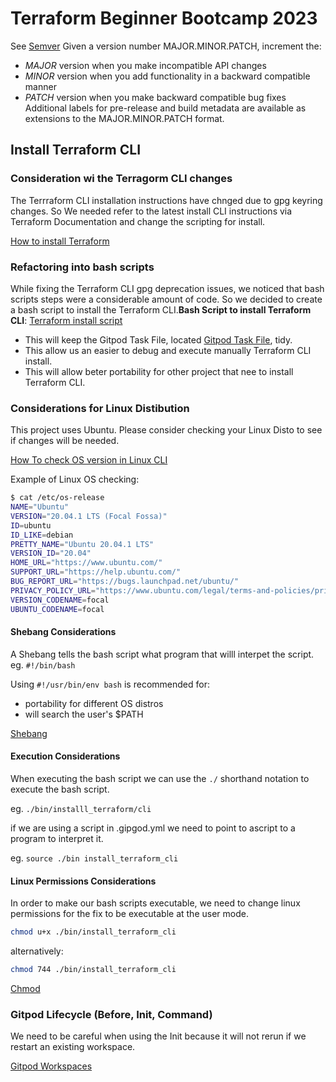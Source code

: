 # Terraform Beginner Bootcamp 2023

See [Semver](https://semver.org)
Given a version number MAJOR.MINOR.PATCH, increment the:

- *MAJOR* version when you make incompatible API changes
- *MINOR* version when you add functionality in a backward compatible manner
- *PATCH* version when you make backward compatible bug fixes
Additional labels for pre-release and build metadata are available as extensions to the MAJOR.MINOR.PATCH format.

## Install Terraform CLI
  
### Consideration wi the Terragorm CLI changes

The Terrraform CLI installation instructions have chnged due to gpg keyring changes.  So We needed refer to the latest install CLI instructions via Terraform Documentation and change the scripting for install.

[How to install Terraform](https://developer.hashicorp.com/terraform/tutorials/aws-get-started/install-cli)

### Refactoring into bash scripts

While fixing the Terraform CLI gpg deprecation issues, we noticed that bash scripts steps were a considerable amount of code. So we decided to create a bash script to install the Terraform CLI.**Bash Script to install Terraform CLI**: [Terraform install script](./bin/install_terraform_cli.sh)

- This will keep the Gitpod Task File, located [Gitpod Task File](.gitpod.yml), tidy.
- This allow us an easier to debug and execute manually Terraform CLI install.
- This will allow beter portability for other project that nee to install Terraform CLI.

### Considerations for Linux Distibution

This project uses Ubuntu. Please consider checking your Linux Disto to see if changes will be needed.

[How To check OS version in Linux CLI](https://www.cyberciti.biz/faq/how-to-check-os-version-in-linux-command-line)

Example of Linux OS checking:

```sh
$ cat /etc/os-release
NAME="Ubuntu"
VERSION="20.04.1 LTS (Focal Fossa)"
ID=ubuntu
ID_LIKE=debian
PRETTY_NAME="Ubuntu 20.04.1 LTS"
VERSION_ID="20.04"
HOME_URL="https://www.ubuntu.com/"
SUPPORT_URL="https://help.ubuntu.com/"
BUG_REPORT_URL="https://bugs.launchpad.net/ubuntu/"
PRIVACY_POLICY_URL="https://www.ubuntu.com/legal/terms-and-policies/privacy-policy"
VERSION_CODENAME=focal
UBUNTU_CODENAME=focal

```

#### Shebang Considerations

A Shebang tells the bash script what program that willl interpet the script. eg. `#!/bin/bash`

Using `#!/usr/bin/env bash` is recommended for:

- portability for different OS distros
- will search the user's $PATH

[Shebang](https://en.wikipedia.org/wiki/Shebang_(Unix))

#### Execution Considerations

When executing the bash script we can use the `./` shorthand notation to execute the bash script.

eg. `./bin/installl_terraform/cli`

if we are using a script in .gipgod.yml we need to point to ascript to a program to interpret it.

eg. `source ./bin install_terraform_cli`

#### Linux Permissions Considerations

In order to make our bash scripts executable, we need to change linux permissions for the fix to be executable at the user mode.

```sh
chmod u+x ./bin/install_terraform_cli
```

alternatively:

```sh
chmod 744 ./bin/install_terraform_cli
```

[Chmod](https://en.wikipedia.org/wiki/Chmod)

### Gitpod Lifecycle (Before, Init, Command)

We need to be careful when using the Init because it will not rerun if we restart an existing workspace.

[Gitpod Workspaces](https://www.gitpod.io/docs/configure/workspaces/tasks)
